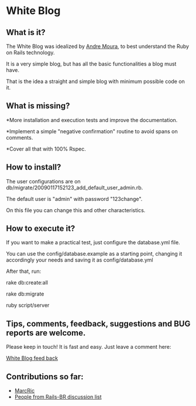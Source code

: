 # White Blog

## What is it?

The White Blog was idealized by [Andre Moura][am], to best understand the Ruby on Rails technology.

It is a very simple blog, but has all the basic functionalities a blog must have.

That is the idea a straight and simple blog with minimum possible code on it.

## What is missing?

*More installation and execution tests and improve the documentation.

*Implement a simple "negative confirmation" routine to avoid spans on comments.

*Cover all that with 100% Rspec.

## How to install?

The user configurations are on  db/migrate/20090117152123_add_default_user_admin.rb.

The default user is "admin" with password "123change". 

On this file you can change this and other characteristics.

## How to execute it?

If you want to make a practical test, just configure the database.yml file.

You can use the config/database.example as a starting point, changing it accordingly your needs and saving it as config/database.yml

After that, run:

rake db:create:all

rake db:migrate

ruby script/server

## Tips, comments, feedback, suggestions and BUG reports are welcome.

Please keep in touch! It is fast and easy. Just leave a comment here:

[White Blog feed back][ama]

## Contributions so far:

* [MarcRic][mr]
* [People from Rails-BR discussion list][rbr]


[am]: http://andrem.wordpress.com/
[mr]: http://www.marcric.com/
[rbr]: http://groups.google.com/group/rails-br?hl=pt-BR
[ama]: http://andrem.wordpress.com/about/
